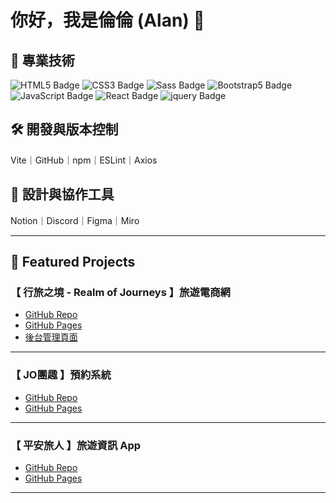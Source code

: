 # 你好，我是倫倫 (Alan)  👋

## 🔧 專業技術
![HTML5 Badge](https://img.shields.io/badge/-HTML5-E34F26?style=for-the-badge&logo=html5&logoColor=white)
![CSS3 Badge](https://img.shields.io/badge/-CSS3-1572B6?style=for-the-badge&logo=css3&logoColor=white)
![Sass Badge](https://img.shields.io/badge/-Sass-CC6699?style=for-the-badge&logo=sass&logoColor=white)
![Bootstrap5 Badge](https://img.shields.io/badge/-Bootstrap5-7952B3?style=for-the-badge&logo=Bootstrap&logoColor=white)
![JavaScript Badge](https://img.shields.io/badge/-JavaScript-F7DF1E?style=for-the-badge&logo=JavaScript&logoColor=black)
![React Badge](https://img.shields.io/badge/-React-61DAFB?style=for-the-badge&logo=react&logoColor=black)
![jquery Badge](https://img.shields.io/badge/-jquery-0769AD?style=for-the-badge&logo=jquery&logoColor=white)


## 🛠 開發與版本控制
Vite｜GitHub｜npm｜ESLint｜Axios

## 🎨 設計與協作工具
Notion｜Discord｜Figma｜Miro

---

## 🚀 Featured Projects

### 【 行旅之境 - Realm of Journeys 】旅遊電商網
- [GitHub Repo](https://github.com/kayaribi/Realm_of_Journeys)
- [GitHub Pages](https://kayaribi.github.io/Realm_of_Journeys)
- [後台管理頁面](https://kayaribi.github.io/Realm_of_Journeys/#/admin)

---

### 【 JO團趣 】預約系統
- [GitHub Repo](https://github.com/Hailey-1025/JoTuanCu)
- [GitHub Pages](https://hailey-1025.github.io/JoTuanCu)

---

### 【 平安旅人 】旅遊資訊 App
- [GitHub Repo](https://github.com/D1034422045/AAPDxHex-team19)
- [GitHub Pages](https://d1034422045.github.io/AAPDxHex-team19)

---
